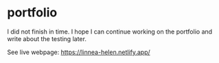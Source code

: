 # portfolio

I did not finish in time. I hope I can continue working on the portfolio and write about the testing later.

See live webpage: https://linnea-helen.netlify.app/ 